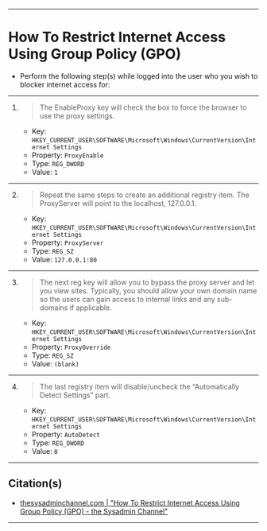 ***

# How To Restrict Internet Access Using Group Policy (GPO)
  - Perform the following step(s) while logged into the user who you wish to blocker internet access for:

***

1. > The EnableProxy key will check the box to force the browser to use the proxy settings.
    - Key: `HKEY_CURRENT_USER\SOFTWARE\Microsoft\Windows\CurrentVersion\Internet Settings`
    - Property: `ProxyEnable`
    - Type: `REG_DWORD`
    - Value: `1`

***

2. > Repeat the same steps to create an additional registry item. The ProxyServer will point to the localhost, 127.0.0.1.
    - Key: `HKEY_CURRENT_USER\SOFTWARE\Microsoft\Windows\CurrentVersion\Internet Settings`
    - Property: `ProxyServer`
    - Type: `REG_SZ`
    - Value: `127.0.0.1:80`

***

3. > The next reg key will allow you to bypass the proxy server and let you view sites. Typically, you should allow your own domain name so the users can gain access to internal links and any sub-domains if applicable.
    - Key: `HKEY_CURRENT_USER\SOFTWARE\Microsoft\Windows\CurrentVersion\Internet Settings`
    - Property: `ProxyOverride`
    - Type: `REG_SZ`
    - Value: `(blank)`

***

4. > The last registry item will disable/uncheck the “Automatically Detect Settings” part.
    - Key: `HKEY_CURRENT_USER\SOFTWARE\Microsoft\Windows\CurrentVersion\Internet Settings`
    - Property: `AutoDetect`
    - Type: `REG_DWORD`
    - Value: `0`

***

## Citation(s)

- [thesysadminchannel.com  |  "How To Restrict Internet Access Using Group Policy (GPO) - the Sysadmin Channel"](https://thesysadminchannel.com/how-to-restrict-internet-access-using-group-policy-gpo/)

***